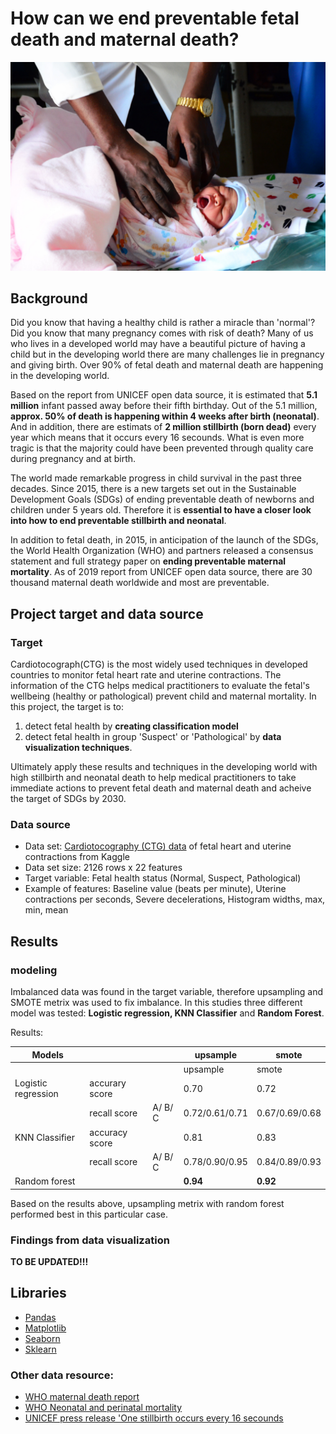 # How can we end preventable fetal death and maternal death?
![Screenshot](images/unicef_image.jpeg)

## Background 
Did you know that having a healthy child is rather a miracle than 'normal'? 
Did you know that many pregnancy comes with risk of death?
Many of us who lives in a developed world may have a beautiful picture of having a child but in the developing world there are many challenges lie in pregnancy and giving birth. Over 90% of fetal death and maternal death are happening in the developing world.

Based on the report from UNICEF open data source, it is estimated that **5.1 million** infant passed away before their fifth birthday. Out of the 5.1 million, **approx. 50% of death is happening within 4 weeks after birth (neonatal)**. And in addition, there are estimats of **2 million stillbirth (born dead)** every year which means that it occurs every 16 secounds. What is even more tragic is that the majority could have been prevented through quality care during pregnancy and at birth.

The world made remarkable progress in child survival in the past three decades. Since 2015, there is a new targets set out in the Sustainable Development Goals (SDGs) of ending preventable death of newborns and children under 5 years old.
Therefore it is **essential to have a closer look into how to end preventable stillbirth and neonatal**.

In addition to fetal death, in 2015, in anticipation of the launch of the SDGs, the World Health Organization (WHO) and partners released a consensus statement and full strategy paper on **ending preventable maternal mortality**. As of 2019 report from UNICEF open data source, there are 30 thousand maternal death worldwide and most are preventable.

## Project target and data source
### Target
Cardiotocograph(CTG) is the most widely used techniques in developed countries to monitor fetal heart rate and uterine contractions. The information of the CTG helps medical practitioners to evaluate the fetal's wellbeing (healthy or pathological) prevent child and maternal mortality.
In this project, the target is to:
1. detect fetal health by **creating classification model** 
2. detect fetal health in group 'Suspect' or 'Pathological' by **data visualization techniques**.

Ultimately apply these results and techniques in the developing world with high stillbirth and neonatal death to help medical practitioners to take immediate actions to prevent fetal death and maternal death and acheive the target of SDGs by 2030.


### Data source
- Data set:  [Cardiotocography (CTG) data](https://www.kaggle.com/andrewmvd/fetal-health-classification) of fetal heart and uterine contractions from Kaggle
- Data set size: 2126 rows x 22 features
- Target variable: Fetal health status (Normal, Suspect, Pathological)
- Example of features: Baseline value (beats per minute), Uterine contractions per seconds, Severe decelerations, Histogram widths, max, min, mean 

## Results

### modeling
Imbalanced data was found in the target variable, therefore upsampling and SMOTE metrix was used to fix imbalance.
In this studies three different model was tested: **Logistic regression, KNN Classifier** and **Random Forest**.

Results:

|  Models              |                |          | upsample              | smote          |
|----------------------|----------------|----------|-----------------------|----------------|
|                      |                |          | upsample              | smote          |
| Logistic  regression | accurary score |          | 0.70                  | 0.72           |
|                      | recall score   | A/ B/ C  | 0.72/0.61/0.71        | 0.67/0.69/0.68 |
| KNN Classifier       | accuracy score |          | 0.81                  | 0.83           |
|                      | recall score   | A/ B/ C  | 0.78/0.90/0.95        | 0.84/0.89/0.93 |
| Random forest        |                |          | **0.94**              | **0.92**       |

Based on the results above, upsampling metrix with random forest performed best in this particular case.

### Findings from data visualization 

**TO BE UPDATED!!!**

## Libraries
- [Pandas](https://pandas.pydata.org/)
- [Matplotlib](https://matplotlib.org/stable/contents.html)
- [Seaborn](https://seaborn.pydata.org/)
- [Sklearn](https://scikit-learn.org/stable/)




### Other data resource:
- [WHO maternal death report](https://www.who.int/news/item/05-10-2021-new-global-targets-to-prevent-maternal-deaths)
- [WHO Neonatal and perinatal mortality](http://apps.who.int/iris/bitstream/handle/10665/43444/9241563206_eng.pdf;jsessionid=F36359625C33C27CABCEBD4D451A7C46?sequence=1)
- [UNICEF press release 'One stillbirth occurs every 16 secounds](https://www.unicef.org/press-releases/one-stillbirth-occurs-every-16-seconds-according-first-ever-joint-un-estimates)
